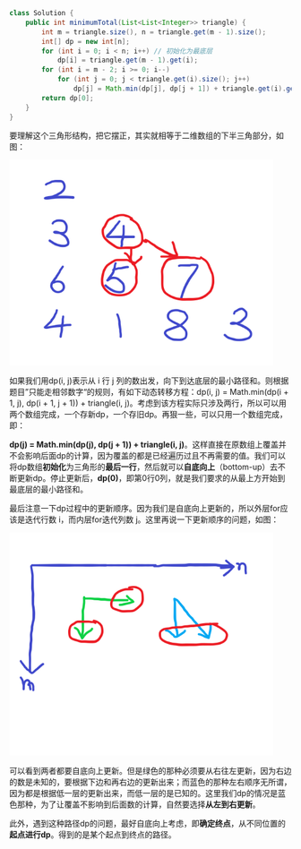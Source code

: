 ``` java
class Solution {
    public int minimumTotal(List<List<Integer>> triangle) {
        int m = triangle.size(), n = triangle.get(m - 1).size();
        int[] dp = new int[n];
        for (int i = 0; i < n; i++) // 初始化为最底层
            dp[i] = triangle.get(m - 1).get(i);
        for (int i = m - 2; i >= 0; i--)
            for (int j = 0; j < triangle.get(i).size(); j++)
                dp[j] = Math.min(dp[j], dp[j + 1]) + triangle.get(i).get(j);
        return dp[0];
    }
}
```

要理解这个三角形结构，把它摆正，其实就相等于二维数组的下半三角部分，如图：

<img src="../imgs/lc120.png" style="zoom:75%;margin-left:0;" />

如果我们用dp(i, j)表示从 i 行 j 列的数出发，向下到达底层的最小路径和。则根据题目”只能走相邻数字“的规则，有如下动态转移方程：dp(i, j) = Math.min(dp(i + 1, j), dp(i + 1, j + 1)) + triangle(i, j)。考虑到该方程实际只涉及两行，所以可以用两个数组完成，一个存新dp，一个存旧dp。再狠一些，可以只用一个数组完成，即：

**dp(j) = Math.min(dp(j), dp(j + 1)) + triangle(i, j)**。这样直接在原数组上覆盖并不会影响后面dp的计算，因为覆盖的都是已经遍历过且不再需要的值。我们可以将dp数组**初始化**为三角形的**最后一行**，然后就可以**自底向上**（bottom-up）去不断更新dp。停止更新后，**dp(0)**，即第0行0列，就是我们要求的从最上方开始到最底层的最小路径和。

最后注意一下dp过程中的更新顺序。因为我们是自底向上更新的，所以外层for应该是迭代行数 i，而内层for迭代列数 j。这里再说一下更新顺序的问题，如图：

<img src="../imgs/lc120_dp_order.png" style="zoom:75%;margin-left:0;" />

可以看到两者都要自底向上更新。但是绿色的那种必须要从右往左更新，因为右边的数是未知的，要根据下边和再右边的更新出来；而蓝色的那种左右顺序无所谓，因为都是根据低一层的更新出来，而低一层的是已知的。这里我们dp的情况是蓝色那种，为了让覆盖不影响到后面数的计算，自然要选择**从左到右更新**。

此外，遇到这种路径dp的问题，最好自底向上考虑，即**确定终点**，从不同位置的**起点进行dp**。得到的是某个起点到终点的路径。

